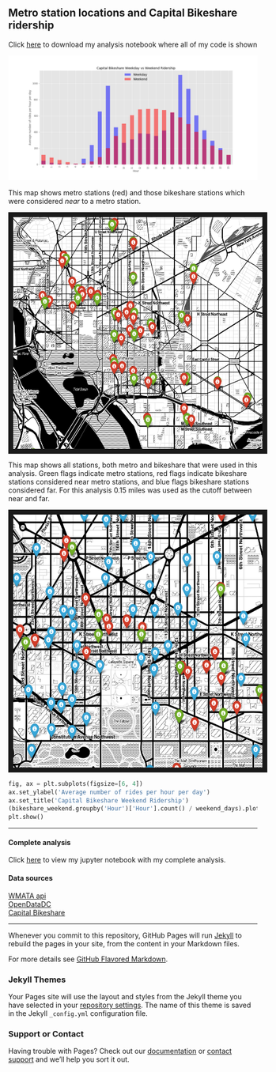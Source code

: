 ## Metro station locations and Capital Bikeshare ridership

Click [here](https://github.com/dandtaylor/MetroShare/blob/master/Analysis_metro_bikeshare_commuters.ipynb) to download my analysis notebook where all of my code is shown



![Weekday vs weekend ridership](weekday_v_weekend.png)





This map shows metro stations (red) and those bikeshare stations which were considered *near* to a metro station.

<a href="metro_nearbikes_map.html
" target="_blank"><img align="middle" src="metro_nearbikes_map_image.PNG" 
alt="Map!" width="600" height="469" border="10" /></a>






This map shows all stations, both metro and bikeshare that were used in this analysis. Green flags indicate metro stations, red flags indicate bikeshare stations considered near metro stations, and blue flags bikeshare stations considered far. For this analysis 0.15 miles was used as the cutoff between near and far.

<a href="all_stations_map.html
" target="_blank"><img align="middle" src="all_stations_map_image.PNG" 
alt="Map!" width="600" height="512" border="10" /></a>


```python
fig, ax = plt.subplots(figsize=[6, 4])
ax.set_ylabel('Average number of rides per hour per day')
ax.set_title('Capital Bikeshare Weekend Ridership')
(bikeshare_weekend.groupby('Hour')['Hour'].count() / weekend_days).plot(kind='bar',alpha=0.5, color='r', ax=ax)
plt.show()
```
---
#### Complete analysis
Click [here](https://github.com/dandtaylor/MetroShare/blob/master/Analysis_metro_bikeshare_commuters.ipynb) to view my jupyter notebook with my complete analysis.

#### Data sources
[WMATA api](https://developer.wmata.com/docs/services/)  
[OpenDataDC](http://www.opendatadc.org/dataset/wmata-disruption-reports)  
[Capital Bikeshare](https://www.capitalbikeshare.com/system-data)  

---

Whenever you commit to this repository, GitHub Pages will run [Jekyll](https://jekyllrb.com/) to rebuild the pages in your site, from the content in your Markdown files.

For more details see [GitHub Flavored Markdown](https://guides.github.com/features/mastering-markdown/).

### Jekyll Themes

Your Pages site will use the layout and styles from the Jekyll theme you have selected in your [repository settings](https://github.com/dandtaylor/MetroDelayBikeShare/settings). The name of this theme is saved in the Jekyll `_config.yml` configuration file.

### Support or Contact

Having trouble with Pages? Check out our [documentation](https://help.github.com/categories/github-pages-basics/) or [contact support](https://github.com/contact) and we’ll help you sort it out.
